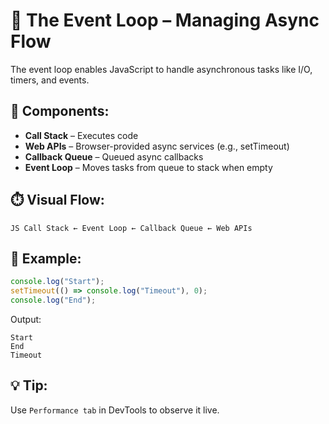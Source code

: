 # 🔁 The Event Loop – Managing Async Flow

The event loop enables JavaScript to handle asynchronous tasks like I/O, timers, and events.

## 🎯 Components:
- **Call Stack** – Executes code
- **Web APIs** – Browser-provided async services (e.g., setTimeout)
- **Callback Queue** – Queued async callbacks
- **Event Loop** – Moves tasks from queue to stack when empty

## ⏱️ Visual Flow:
```text
JS Call Stack ← Event Loop ← Callback Queue ← Web APIs
```

## 🧪 Example:
```js
console.log("Start");
setTimeout(() => console.log("Timeout"), 0);
console.log("End");
```

Output:
```
Start
End
Timeout
```

## 💡 Tip:
Use `Performance tab` in DevTools to observe it live.